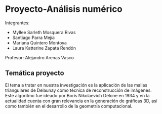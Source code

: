 # Proyecto-Análisis numérico

Integrantes:
* Myllee Sarleth Mosquera Rivas
* Santiago Parra Mejía
* Mariana Quintero Montoya
* Laura Katterine Zapata Rendón

Profesor: Alejandro Arenas Vasco

## Temática proyecto
El tema a tratar en nuestra investigación es la aplicación de las mallas triangulares de Delaunay como técnica de reconstrucción de imágenes. Este algoritmo fue ideado
por Borís Nikolaevich Delone en 1934 y en la actualidad cuenta con gran relevancia en la generación de gráficas 3D, así como también en el desarrollo de la geometría
computacional.

